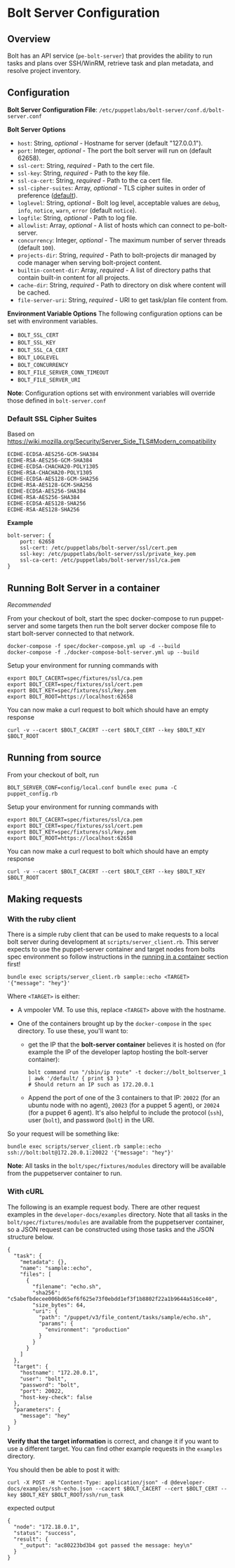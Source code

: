 # Bolt Server Configuration

## Overview
Bolt has an API service (`pe-bolt-server`) that provides the ability to run tasks and plans over SSH/WinRM, retrieve task and plan metadata, and resolve project inventory.

## Configuration

**Bolt Server Configuration File**: `/etc/puppetlabs/bolt-server/conf.d/bolt-server.conf`

**Bolt Server Options**
- `host`: String, *optional* - Hostname for server (default "127.0.0.1").
- `port`: Integer, *optional* - The port the bolt server will run on (default 62658).
- `ssl-cert`: String, *required* - Path to the cert file.
- `ssl-key`: String, *required* - Path to the key file.
- `ssl-ca-cert`: String, *required* - Path to the ca cert file.
- `ssl-cipher-suites`: Array, *optional* - TLS cipher suites in order of preference ([default](#default-ssl-cipher-suites)).
- `loglevel`: String, *optional* - Bolt log level, acceptable values are `debug`, `info`, `notice`, `warn`, `error` (default `notice`).
- `logfile`: String, *optional* - Path to log file.
- `allowlist`: Array, *optional* - A list of hosts which can connect to pe-bolt-server.
- `concurrency`: Integer, *optional* - The maximum number of server threads (default `100`).
- `projects-dir`: String, *required* - Path to bolt-projects dir managed by code manager when serving bolt-project content.
- `builtin-content-dir`: Array, *required* - A list of directory paths that contain built-in content for all projects.
- `cache-dir`: String, *required* - Path to directory on disk where content will be cached.
- `file-server-uri`: String, *required* - URI to get task/plan file content from.

**Environment Variable Options**
The following configuration options can be set with environment variables.
- `BOLT_SSL_CERT`
- `BOLT_SSL_KEY`
- `BOLT_SSL_CA_CERT`
- `BOLT_LOGLEVEL`
- `BOLT_CONCURRENCY`
- `BOLT_FILE_SERVER_CONN_TIMEOUT`
- `BOLT_FILE_SERVER_URI`

**Note**: Configuration options set with environment variables will override those defined in `bolt-server.conf`

### Default SSL Cipher Suites
Based on https://wiki.mozilla.org/Security/Server_Side_TLS#Modern_compatibility
```
ECDHE-ECDSA-AES256-GCM-SHA384
ECDHE-RSA-AES256-GCM-SHA384
ECDHE-ECDSA-CHACHA20-POLY1305
ECDHE-RSA-CHACHA20-POLY1305
ECDHE-ECDSA-AES128-GCM-SHA256
ECDHE-RSA-AES128-GCM-SHA256
ECDHE-ECDSA-AES256-SHA384
ECDHE-RSA-AES256-SHA384
ECDHE-ECDSA-AES128-SHA256
ECDHE-RSA-AES128-SHA256
```

**Example**
```
bolt-server: {
    port: 62658
    ssl-cert: /etc/puppetlabs/bolt-server/ssl/cert.pem
    ssl-key: /etc/puppetlabs/bolt-server/ssl/private_key.pem
    ssl-ca-cert: /etc/puppetlabs/bolt-server/ssl/ca.pem
}
```

## Running Bolt Server in a container
*Recommended*

From your checkout of bolt, start the spec docker-compose to run puppet-server and some targets then
run the bolt server docker compose file to start bolt-server connected to that network.

```
docker-compose -f spec/docker-compose.yml up -d --build
docker-compose -f ./docker-compose-bolt-server.yml up --build
```

Setup your environment for running commands with
```
export BOLT_CACERT=spec/fixtures/ssl/ca.pem
export BOLT_CERT=spec/fixtures/ssl/cert.pem
export BOLT_KEY=spec/fixtures/ssl/key.pem
export BOLT_ROOT=https://localhost:62658
```

You can now make a curl request to bolt which should have an empty response
```
curl -v --cacert $BOLT_CACERT --cert $BOLT_CERT --key $BOLT_KEY $BOLT_ROOT
```

## Running from source

From your checkout of bolt, run

```
BOLT_SERVER_CONF=config/local.conf bundle exec puma -C puppet_config.rb
```

Setup your environment for running commands with
```
export BOLT_CACERT=spec/fixtures/ssl/ca.pem
export BOLT_CERT=spec/fixtures/ssl/cert.pem
export BOLT_KEY=spec/fixtures/ssl/key.pem
export BOLT_ROOT=https://localhost:62658
```

You can now make a curl request to bolt which should have an empty response
```
curl -v --cacert $BOLT_CACERT --cert $BOLT_CERT --key $BOLT_KEY $BOLT_ROOT
```

## Making requests

### With the ruby client

There is a simple ruby client that can be used to make requests to a local
bolt server during development at `scripts/server_client.rb`. This server
expects to use the puppet-server container and target nodes from bolts spec
environment so follow instructions in the [running in a
container](#running-in-a-container) section first!

```
bundle exec scripts/server_client.rb sample::echo <TARGET> '{"message": "hey"}'
```

Where `<TARGET>` is either:
* A vmpooler VM. To use this, replace `<TARGET>` above with the hostname.
* One of the containers brought up by the `docker-compose` in the `spec` directory. To use these, you'll want to:

    * get the IP that the **bolt-server container** believes it is hosted on (for example the IP of the developer laptop hosting the bolt-server container):
      ```
      bolt command run "/sbin/ip route" -t docker://bolt_boltserver_1 | awk '/default/ { print $3 }'
      # Should return an IP such as 172.20.0.1
      ```
    * Append the port of one of the 3 containers to that IP: `20022` (for an ubuntu node with no agent), `20023` (for a puppet 5 agent), or `20024` (for a puppet 6 agent). It's also helpful to include the protocol (`ssh`), user (`bolt`), and password (`bolt`) in the URI.

So your request will be something like:
```
bundle exec scripts/server_client.rb sample::echo ssh://bolt:bolt@172.20.0.1:20022 '{"message": "hey"}'
```

**Note**: All tasks in the `bolt/spec/fixtures/modules` directory will be available from the puppetserver container to run.

### With cURL

The following is an example request body. There are other request examples in the `developer-docs/examples` directory. Note that all tasks in the `bolt/spec/fixtures/modules` are available from the puppetserver container, so a JSON request can be constructed using those tasks and the JSON structure below.

```
{
  "task": {
    "metadata": {},
    "name": "sample::echo",
    "files": [
      {
        "filename": "echo.sh",
        "sha256": "c5abefbdecee006bd65ef6f625e73f0ebdd1ef3f1b8802f22a1b9644a516ce40",
        "size_bytes": 64,
        "uri": {
          "path": "/puppet/v3/file_content/tasks/sample/echo.sh",
          "params": {
            "environment": "production"
          }
        }
      }
    ]
  },
  "target": {
    "hostname": "172.20.0.1",
    "user": "bolt",
    "password": "bolt",
    "port": 20022,
    "host-key-check": false
  },
  "parameters": {
    "message": "hey"
  }
}
```
**Verify that the target information** is correct, and change it if you want to use a different target. You can find other example requests in the `examples` directory.

You should then be able to post it with:
```
curl -X POST -H "Content-Type: application/json" -d @developer-docs/examples/ssh-echo.json --cacert $BOLT_CACERT --cert $BOLT_CERT --key $BOLT_KEY $BOLT_ROOT/ssh/run_task
```
expected output
```
{
  "node": "172.18.0.1",
  "status": "success",
  "result": {
    "_output": "ac80223bd3b4 got passed the message: hey\n"
  }
}
```
